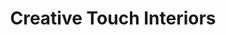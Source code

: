 ---
title: "Creative Touch Interiors"
url: /phoenix/creative-touch-interiors/
shop: interior decoration
---